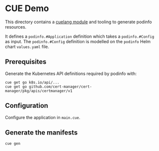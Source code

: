 # CUE Demo

This directory contains a [cuelang module](https://cuelang.org/docs/) and tooling to generate podinfo resources.

It defines a `podinfo.#Application` definition which takes a `podinfo.#Config` as input.
The `podinfo.#Config` definition is modelled on the `podinfo` Helm chart `values.yaml` file.

## Prerequisites

Generate the Kubernetes API definitions required by podinfo with:

```shell
cue get go k8s.io/api/...
cue get go github.com/cert-manager/cert-manager/pkg/apis/certmanager/v1
```

## Configuration

Configure the application in `main.cue`.

## Generate the manifests

```shell
cue gen
```
